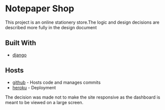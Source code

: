 
# Notepaper Shop

This project is an online stationery store.The logic and design decisions are described more fully in the design document




## Built With


* [django]() 
 

## Hosts
* [github]() - Hosts code and manages commits
* [heroku]() - Deployment


The decision was made not to make the site responsive as the dashboard is meant to be viewed on a large screen. 



